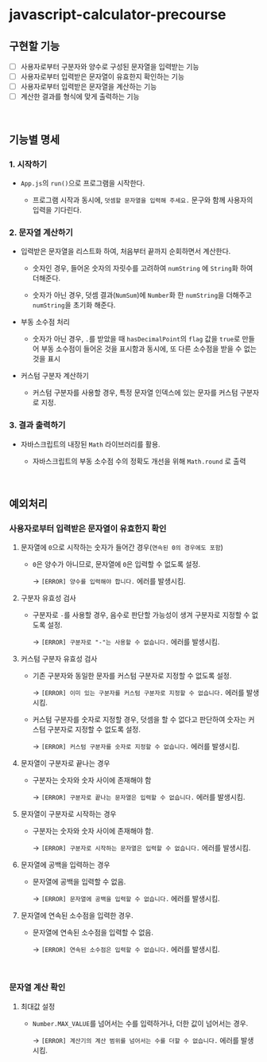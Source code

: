 # javascript-calculator-precourse

## 구현할 기능

- [ ] 사용자로부터 구분자와 양수로 구성된 문자열을 입력받는 기능
- [ ] 사용자로부터 입력받은 문자열이 유효한지 확인하는 기능
- [ ] 사용자로부터 입력받은 문자열을 계산하는 기능
- [ ] 계산한 결과를 형식에 맞게 출력하는 기능

<br>

## 기능별 명세

### 1. 시작하기

- `App.js`의 `run()`으로 프로그램을 시작한다.

  - 프로그램 시작과 동시에, `덧셈할 문자열을 입력해 주세요.` 문구와 함께 사용자의 입력을 기다린다.

### 2. 문자열 계산하기

- 입력받은 문자열을 리스트화 하여, 처음부터 끝까지 순회하면서 계산한다.

  - 숫자인 경우, 들어온 숫자의 자릿수를 고려하여 `numString` 에 `String`화 하여 더해준다.

  - 숫자가 아닌 경우, 덧셈 결과(`NumSum`)에 `Number`화 한 `numString`을 더해주고 `numString`을 초기화 해준다.

- 부동 소수점 처리

  - 숫자가 아닌 경우, `.`를 받았을 때 `hasDecimalPoint`의 `flag` 값을 `true`로 만들어 부동 소수점이 들어온 것을 표시함과 동시에, 또 다른 소수점을 받을 수 없는 것을 표시

- 커스텀 구분자 계산하기

  - 커스텀 구분자를 사용할 경우, 특정 문자열 인덱스에 있는 문자를 커스텀 구분자로 지정.

### 3. 결과 출력하기

- 자바스크립트의 내장된 `Math` 라이브러리를 활용.

  - 자바스크립트의 부동 소수점 수의 정확도 개선을 위해 `Math.round` 로 출력

<br>

## 예외처리

### 사용자로부터 입력받은 문자열이 유효한지 확인

1. 문자열에 `0`으로 시작하는 숫자가 들어간 경우(`연속된 0의 경우에도 포함`)

   - `0`은 양수가 아니므로, 문자열에 `0`은 입력할 수 없도록 설정.

     → `[ERROR] 양수를 입력해야 합니다.` 에러를 발생시킴.

2. 구분자 유효성 검사

   - 구분자로 `-`를 사용할 경우, 음수로 판단할 가능성이 생겨 구분자로 지정할 수 없도록 설정.

     → `[ERROR] 구분자로 "-"는 사용할 수 없습니다.` 에러를 발생시킴.

3. 커스텀 구분자 유효성 검사

   - 기존 구분자와 동일한 문자를 커스텀 구분자로 지정할 수 없도록 설정.

     → `[ERROR] 이미 있는 구분자를 커스텀 구분자로 지정할 수 없습니다.` 에러를 발생시킴.

   - 커스텀 구분자를 숫자로 지정할 경우, 덧셈을 할 수 없다고 판단하여 숫자는 커스텀 구분자로 지정할 수 없도록 설정.

     → `[ERROR] 커스텀 구분자를 숫자로 지정할 수 없습니다.` 에러를 발생시킴.

4. 문자열이 구분자로 끝나는 경우

   - 구분자는 숫자와 숫자 사이에 존재해야 함

     → `[ERROR] 구분자로 끝나는 문자열은 입력할 수 없습니다.` 에러를 발생시킴.

5. 문자열이 구분자로 시작하는 경우

   - 구분자는 숫자와 숫자 사이에 존재해야 함.

     → `[ERROR] 구분자로 시작하는 문자열은 입력할 수 없습니다.` 에러를 발생시킴.

6. 문자열에 공백을 입력하는 경우

   - 문자열에 공백을 입력할 수 없음.

     → `[ERROR] 문자열에 공백을 입력할 수 없습니다.` 에러를 발생시킴.

7. 문자열에 연속된 소수점을 입력한 경우.

   - 문자열에 연속된 소수점을 입력할 수 없음.

     → `[ERROR] 연속된 소수점은 입력할 수 없습니다.` 에러를 발생시킴.

<br>

### 문자열 계산 확인

1. 최대값 설정

   - `Number.MAX_VALUE`를 넘어서는 수를 입력하거나, 더한 값이 넘어서는 경우.

     → `[ERROR] 계산기의 계산 범위를 넘어서는 수를 더할 수 없습니다.` 에러를 발생시킴.
